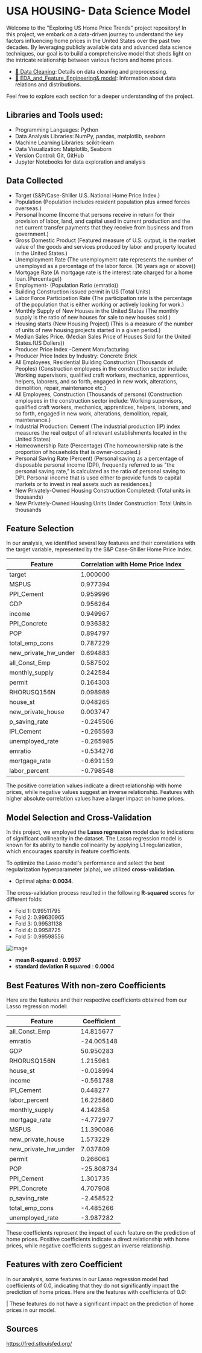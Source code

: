 # USA HOUSING- Data Science Model

Welcome to the "Exploring US Home Price Trends" project repository! In this project, we embark on a data-driven 
journey to understand the key factors influencing home prices in the United States over the past two decades.
By leveraging publicly available data and advanced data science techniques, our goal is to build a comprehensive
model that sheds light on the intricate relationship between various factors and home prices.

- [🔗 Data Cleaning](https://github.com/sandipkulat18/USA-Housing-Price/blob/main/Data%20Cleaning%20.ipynb): Details on data cleaning and preprocessing.
- [🔗 EDA_and_Feature_Engineering& model](https://github.com/sandipkulat18/USA-Housing-Price/blob/main/EDA%20analysis%20%26%20model_training.ipynb): Information about data relations and distributions.


Feel free to explore each section for a deeper understanding of the project.


## Libraries and Tools used:

- Programming Languages: Python
- Data Analysis Libraries: NumPy, pandas, matplotlib, seaborn
- Machine Learning Libraries: scikit-learn
- Data Visualization: Matplotlib, Seaborn
- Version Control: Git, GitHub
- Jupyter Notebooks for data exploration and analysis

## Data Collected

- Target (S&P/Case-Shiller U.S. National Home Price Index.)
- Population (Population includes resident population plus armed forces overseas.)
- Personal Income (Income that persons receive in return for their provision of labor, land, and capital used in
current production and the net current transfer payments that they receive from business and from government.)
- Gross Domestic Product (Featured measure of U.S. output, is the market value of the goods and services produced by labor and property located in the United States.)
- Unemployment Rate (The unemployment rate represents the number of unemployed as a percentage of the labor force. (16 years age or above))
- Mortgage Rate (A mortgage rate is the interest rate charged for a home loan.(Percentage))
- Employment- (Population Ratio (emratio))
- Building Construction issued permit in US (Total Units)
- Labor Force Participation Rate (The participation rate is the percentage of the population that is either working or actively looking for work.)
- Monthly Supply of New Houses in the United States (The monthly supply is the ratio of new houses for sale to new houses sold.)
- Housing starts (New Housing Project) (This is a measure of the number of units of new housing projects started in a given period.)
- Median Sales Price. (Median Sales Price of Houses Sold for the United States.(US Dollers))
- Producer Price Index -Cement Manufacturing
- Producer Price Index by Industry: Concrete Brick
- All Employees, Residential Building Construction (Thousands of Peoples)
(Construction employees in the construction sector include: Working supervisors, qualified craft workers, mechanics,
apprentices, helpers, laborers, and so forth, engaged in new work, alterations, demolition, repair, maintenance etc.)
- All Employees, Construction (Thousands of persons)
(Construction employees in the construction sector include: Working supervisors, qualified craft workers, mechanics,
apprentices, helpers, laborers, and so forth, engaged in new work, alterations, demolition, repair, maintenance.)
- Industrial Production: Cement
(The industrial production (IP) index measures the real output of all relevant establishments located in the United States)
- Homeownership Rate (Percentage)
(The homeownership rate is the proportion of households that is owner-occupied.)
- Personal Saving Rate (Percent)
(Personal saving as a percentage of disposable personal income (DPI), frequently referred to as "the personal
saving rate," is calculated as the ratio of personal saving to DPI. Personal income that is used either to provide
funds to capital markets or to invest in real assets such as residences.)
- New Privately-Owned Housing Construction Completed: (Total units in thousands)
- New Privately-Owned Housing Units Under Construction: Total Units in thousands

## Feature Selection

In our analysis, we identified several key features and their correlations with the target variable, represented by the S&P Case-Shiller Home Price Index.

| Feature                | Correlation with Home Price Index |
|------------------------|-----------------------------|
| target                 |  1.000000                     |
|MSPUS                   |  0.977394                     |
|PPI_Cement              |  0.959996                     |
|GDP                     |  0.956264                     |
|income                  |  0.949967                     |
|PPI_Concrete            |  0.936382                     |
|POP                     |  0.894797                     | 
|total_emp_cons          |  0.787229                     |
|new_private_hw_under    |  0.694883                     |
|all_Const_Emp           |  0.587502                     | 
|monthly_supply          |  0.242584                     |
|permit                  |  0.164303                     |
|RHORUSQ156N             |  0.098989                     |
|house_st                |  0.048265                     |
|new_private_house       |  0.003747                     |
|p_saving_rate           | -0.245506                    |
|IPI_Cement              |  -0.265593                    |
|unemployed_rate         |  -0.265985                    |
|emratio                 | -0.534276                    |
|mortgage_rate           |  -0.691159                   |
|labor_percent           |   -0.798548                |

The positive correlation values indicate a direct relationship with home prices, while negative values suggest an inverse relationship. Features with higher absolute correlation values have a larger impact on home prices.

## Model Selection and Cross-Validation

In this project, we employed the **Lasso regression** model due to indications of significant collinearity in the dataset. The Lasso regression model is known for its ability to handle collinearity by applying L1 regularization, which encourages sparsity in feature coefficients.

To optimize the Lasso model's performance and select the best regularization hyperparameter (alpha), we utilized **cross-validation**.

- Optimal alpha: **0.0034**.

The cross-validation process resulted in the following **R-squared** scores for different folds:
- Fold 1: 0.99511795
- Fold 2: 0.99630965
- Fold 3: 0.99531138
- Fold 4: 0.9958725
- Fold 5: 0.99598556


![image](https://github.com/sandipkulat18/USA-Housing-Price/assets/110375266/9f7ec29c-32ea-4dfd-8c42-255f188dfd9d)



- **mean R-squared** : **0.9957**
- **standard deviation R squared** : **0.0004**

## Best Features With non-zero Coefficients

Here are the features and their respective coefficients obtained from our Lasso regression model:

| Feature                | Coefficient  |
|------------------------|--------------|
|	all_Const_Emp	         | 14.815677    |
|	emratio	               |-24.005148    |
|	GDP	                   | 50.950283    |
|	RHORUSQ156N	           |  1.215961    |
| house_st	             |  -0.018994   |
|	income	               | -0.561788    |
|	IPI_Cement	           |   0.448277   |
|	labor_percent	         | 16.225860    |
|	monthly_supply	       | 4.142858     |
|	mortgage_rate	         | -4.772977    |
|	MSPUS	                 | 11.390086    |
|	new_private_house	     |  1.573229    |
|	new_private_hw_under	 | 7.037809     |
|	permit                 | 	0.266061    |
|   POP	                 | -25.808734   |
|	PPI_Cement	           |  1.301735    |  
|	PPI_Concrete	         | 4.707908     |
|	p_saving_rate	         | -2.458522    | 
|	total_emp_cons	       | -4.485266    | 
|	unemployed_rate	       |  -3.987282   |

These coefficients represent the impact of each feature on the prediction of home prices. Positive coefficients indicate a direct relationship with home prices, while negative coefficients suggest an inverse relationship.

## Features with zero Coefficient

In our analysis, some features in our Lasso regression model had coefficients of 0.0, indicating that they do not significantly impact the prediction of home prices. Here are the features with coefficients of 0.0:

|
These features do not have a significant impact on the prediction of home prices in our model.

## Sources

https://fred.stlouisfed.org/

